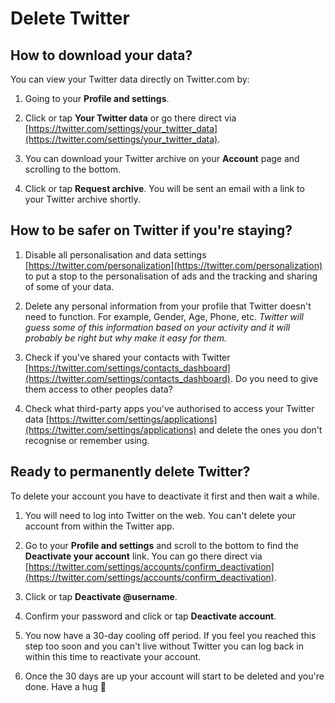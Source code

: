 # Delete Twitter

## How to download your data?

You can view your Twitter data directly on Twitter.com by:

1. Going to your **Profile and settings**.

2. Click or tap **Your Twitter data** or go there direct via [https://twitter.com/settings/your_twitter_data](https://twitter.com/settings/your_twitter_data).

3. You can download your Twitter archive on your **Account** page and scrolling to the bottom.

4. Click or tap **Request archive**. You will be sent an email with a link to your Twitter archive shortly.

## How to be safer on Twitter if you're staying?

1. Disable all personalisation and data settings [https://twitter.com/personalization](https://twitter.com/personalization) to put a stop to the personalisation of ads and the tracking and sharing of some of your data.

2. Delete any personal information from your profile that Twitter doesn't need to function. For example, Gender, Age, Phone, etc. *Twitter will guess some of this information based on your activity and it will probably be right but why make it easy for them.*

3. Check if you've shared your contacts with Twitter [https://twitter.com/settings/contacts_dashboard](https://twitter.com/settings/contacts_dashboard). Do you need to give them access to other peoples data?

4. Check what third-party apps you've authorised to access your Twitter data [https://twitter.com/settings/applications](https://twitter.com/settings/applications) and delete the ones you don't recognise or remember using.

## Ready to permanently delete Twitter?

To delete your account you have to deactivate it first and then wait a while.

1. You will need to log into Twitter on the web. You can't delete your account from within the Twitter app.

2. Go to your **Profile and settings** and scroll to the bottom to find the **Deactivate your account** link. You can go there direct via [https://twitter.com/settings/accounts/confirm_deactivation](https://twitter.com/settings/accounts/confirm_deactivation).

3. Click or tap **Deactivate @username**.

4. Confirm your password and click or tap **Deactivate account**.

5. You now have a 30-day cooling off period. If you feel you reached this step too soon and you can't live without Twitter you can log back in within this time to reactivate your account.

6. Once the 30 days are up your account will start to be deleted and you're done. Have a hug 🤗
